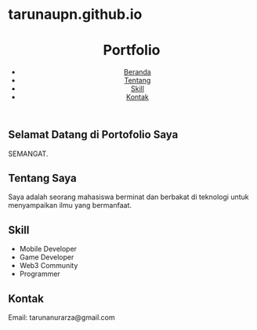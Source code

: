 # tarunaupn.github.io
<!DOCTYPE html>
<html lang="id">
<head>
    <meta charset="UTF-8">
    <meta name="viewport" content="width=device-width, initial-scale=1.0">
    <title>Taruna Nur Arza</title>
    <link rel="stylesheet" href="styles.css">
</head>
<body>
    <header>
        <h1>Portfolio</h1>
        <nav>
            <ul>
                <li><a href="#beranda">Beranda</a></li>
                <li><a href="#tentang">Tentang</a></li>
                <li><a href="#skill">Skill</a></li>
                <li><a href="#kontak">Kontak</a></li>
            </ul>
        </nav>
    </header>
    <section id="beranda">
        <h2>Selamat Datang di Portofolio Saya</h2>
        <p>SEMANGAT.</p>
    </section>
    <section id="tentang">
        <h2>Tentang Saya</h2>
        <p>Saya adalah seorang mahasiswa berminat dan berbakat di teknologi untuk menyampaikan ilmu yang bermanfaat.</p>
    </section>
    <section id="skill">
        <h2>Skill</h2>
        <ul>
            <li>Mobile Developer</li>
            <li>Game Developer</li>
            <li>Web3 Community</li>
            <li>Programmer</li>
    </section>
    <section id="kontak">
        <h2>Kontak</h2>
        <p>Email: tarunanurarza@gmail.com</p>
    </section>
</body>
</html>